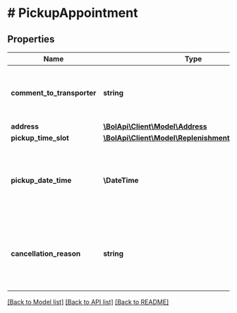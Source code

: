 # # PickupAppointment

## Properties

Name | Type | Description | Notes
------------ | ------------- | ------------- | -------------
**comment_to_transporter** | **string** | A comment to the transporter regarding the pickup appointment. | [optional]
**address** | [**\BolApi\Client\Model\Address**](Address.md) |  |
**pickup_time_slot** | [**\BolApi\Client\Model\ReplenishmentPickupTimeSlot**](ReplenishmentPickupTimeSlot.md) |  |
**pickup_date_time** | **\DateTime** | The date and time in ISO 8601 format when this replenishment was picked up by the transporter. | [optional]
**cancellation_reason** | **string** | In case of a pickup cancellation this field indicates the reason for cancelling this pickup. | [optional]

[[Back to Model list]](../../README.md#models) [[Back to API list]](../../README.md#endpoints) [[Back to README]](../../README.md)
